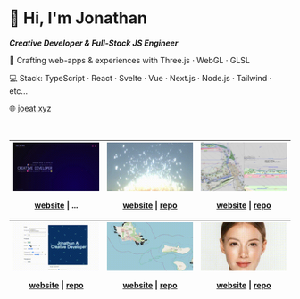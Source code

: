# 👋 Hi, I'm Jonathan

**_Creative Developer & Full-Stack JS Engineer_**

🎨 Crafting web-apps & experiences with Three.js · WebGL · GLSL

💻 Stack: TypeScript · React · Svelte · Vue · Next.js · Node.js · Tailwind · etc...

🌐 [joeat.xyz](https://joeat.xyz)
<br>
<br>
<br>

<!-- OG_START -->
<table>
<thead>
		<tr><th>
<a href="https://joeat.xyz" target="_blank" aria-label="joeat.xyz">
		<img src="./static/19090e982b3ad2f9df6ea654c1e5285.gif" alt="joeat.xyz" width="100%" height="auto" />
	</a>
	
<a href="https://joeat.xyz" aria-label="joeat.xyz website" target="_blank">website</a> | ...
</th><th>
<a href="https://jonathan-j8.github.io/sketch-sunlines/" target="_blank" aria-label="Sunlines">
		<img src="./static/ae92902e42c98f39335a464fbd3b99a.gif" alt="Sunlines" width="100%" height="auto" />
	</a>
	
<a href="https://jonathan-j8.github.io/sketch-sunlines/" aria-label="Sunlines website" target="_blank">website</a> | <a href="https://github.com/jonathan-j8/sketch-sunlines" aria-label="Sunlines repository" target="_blank">repo</a>
</th><th>
<a href="https://jonathan-j8.github.io/threejs-svg-parser/" target="_blank" aria-label="SVG parser">
		<img src="./static/ad5aca099a998d4b592c8ec2dd3c7dc-scaled.png" alt="SVG parser" width="100%" height="auto" />
	</a>
	
<a href="https://jonathan-j8.github.io/threejs-svg-parser/" aria-label="SVG parser website" target="_blank">website</a> | <a href="https://github.com/jonathan-j8/threejs-svg-parser" aria-label="SVG parser repository" target="_blank">repo</a>
</th></tr><tr><th>
<a href="https://jonathan-j8.github.io/play-creative/" target="_blank" aria-label="Play creative">
		<img src="./static/19a8550e113d92b9900a2c1ded30841.gif" alt="Play creative" width="100%" height="auto" />
	</a>
	
<a href="https://jonathan-j8.github.io/play-creative/" aria-label="Play creative website" target="_blank">website</a> | <a href="https://github.com/jonathan-j8/play-creative" aria-label="Play creative repository" target="_blank">repo</a>
</th><th>
<a href="https://jonathan-j8.github.io/windforlife/" target="_blank" aria-label="Windforlife">
		<img src="./static/a7df3abe33c82ae0444784866040b56.gif" alt="Windforlife" width="100%" height="auto" />
	</a>
	
<a href="https://jonathan-j8.github.io/windforlife/" aria-label="Windforlife website" target="_blank">website</a> | <a href="https://github.com/jonathan-j8/windforlife" aria-label="Windforlife repository" target="_blank">repo</a>
</th><th>
<a href="https://jonathan-j8.github.io/optical-flow/" target="_blank" aria-label="Optical flow">
		<img src="./static/7d22090d718b2f135e80a37b1c115d0-scaled.gif" alt="Optical flow" width="100%" height="auto" />
	</a>
	
<a href="https://jonathan-j8.github.io/optical-flow/" aria-label="Optical flow website" target="_blank">website</a> | <a href="https://github.com/Jonathan-J8/optical-flow.git" aria-label="Optical flow repository" target="_blank">repo</a>
</th></tr>
</thead>
</table>
<!-- OG_END -->
